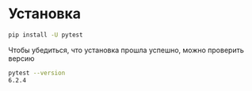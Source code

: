 # Установка

```bash
pip install -U pytest
```

Чтобы убедиться, что установка прошла успешно, можно проверить версию

```bash
pytest --version
6.2.4
```
